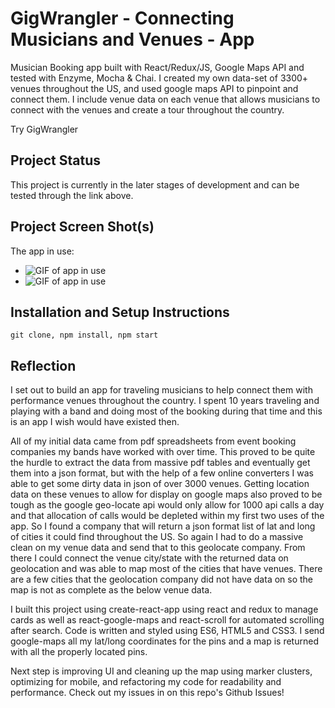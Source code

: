 # GigWrangler - Connecting Musicians and Venues -  App  

Musician Booking app built with React/Redux/JS, Google Maps API and tested with Enzyme, Mocha & Chai. I created my own data-set of 3300+ venues throughout the US, and used google maps API to pinpoint and connect them. I include venue data on each venue that allows musicians to connect with the venues and create a tour throughout the country.

Try GigWrangler 
## Project Status

This project is currently in the later stages of development and can be tested through the link above.

## Project Screen Shot(s)

The app in use:
* ![GIF of app in use](http://g.recordit.co/FRuTKd3PjF.gif)
* ![GIF of app in use](http://g.recordit.co/0xTG7CPthF.gif)

## Installation and Setup Instructions

`git clone, npm install, npm start`

## Reflection

  I set out to build an app for traveling musicians to help connect them with performance venues throughout the country. I spent 10 years traveling and playing with a band and doing most of the booking during that time and this is an app I wish would have existed then.

  All of my initial data came from pdf spreadsheets from event booking companies my bands have worked with over time. This proved to be quite the hurdle to extract the data from massive pdf tables and eventually get them into a json format, but with the help of a few online converters I was able to get some dirty data in json of over 3000 venues. Getting location data on these venues to allow for display on google maps also proved to be tough as the google geo-locate api would only allow for 1000 api calls a day and that allocation of calls would be depleted within my first two uses of the app. So I found a company that will return a json format list of lat and long of cities it could find throughout the US. So again I had to do a massive clean on my venue data and send that to this geolocate company. From there I could connect the venue city/state with the returned data on geolocation and was able to map most of the cities that have venues. There are a few cities that the geolocation company did not have data on so the map is not as complete as the below venue data.

  I built this project using create-react-app using react and redux to manage cards as well as react-google-maps and react-scroll for automated scrolling after search.
  Code is written and styled using ES6, HTML5 and CSS3.
  I send google-maps all my lat/long coordinates for the pins and a map is returned with all the properly located pins.

  Next step is improving UI and cleaning up the map using marker clusters, optimizing for mobile, and refactoring my code for readability and performance. Check out my issues in on this repo's Github Issues!
